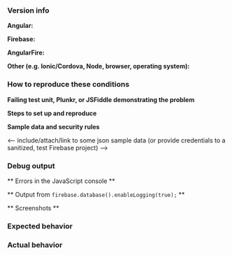 <!--

IMPORTANT! YOU MUST FOLLOW THESE INSTRUCTIONS OR YOUR ISSUE WILL BE CLOSED.

Thank you for contributing to the Angular and Firebase communities!

Have a usage question?
=======================
We get lots of those and we love helping you, but GitHub is not the best place for them and they will be closed. Here are some resources to get help:

- Go through the Developer's Guide: https://github.com/angular/angularfire2#developer-guide

If the official documentation doesn't help, try asking through our officially supported channels:

- Firebase Google Group: https://groups.google.com/forum/#!forum/firebase-talk
- Stack Overflow: https://stackoverflow.com/questions/tagged/angular (include the firebase and angularfire tags, too!)

*Please avoid double posting across multiple channels!*

Think you found a bug?
=======================
Yeah, we're definitely not perfect! Please use the bug report template below and include a minimal repro when opening the issue.

Have a feature request?
========================
Great, we love hearing how we can improve our products! Remove the template below and
provide an explanation of your feature request. Provide code samples if applicable. Try to
think about what it will allow you to do that you can't do today? How will it make current
workarounds straightforward? What potential bugs and edge cases does it help to avoid?

-->


### Version info

<!-- What versions of the following libraries are you using? Note that your issue may already
be fixed in the latest versions. -->

**Angular:**

**Firebase:**

**AngularFire:**

**Other (e.g. Ionic/Cordova, Node, browser, operating system):**

### How to reproduce these conditions

**Failing test unit, Plunkr, or JSFiddle demonstrating the problem**

<!-- 
Provide a failing test unit, or create a minimal, complete, and 
verifiable example (http://stackoverflow.com/help/mcve) using either 
Plunker (http://plnkr.co/) or JSFiddle (https://jsfiddle.net/).
-->

**Steps to set up and reproduce**

<!-- detailed instructions to run your minimal repro or to recreate the environment -->

**Sample data and security rules**

<-- include/attach/link to some json sample data (or provide credentials to a sanitized, test Firebase project) -->

### Debug output

** Errors in the JavaScript console **

** Output from `firebase.database().enableLogging(true);` **

** Screenshots **

### Expected behavior

<!-- What is the expected behavior? -->

### Actual behavior

<!-- What is the actual behavior? -->
